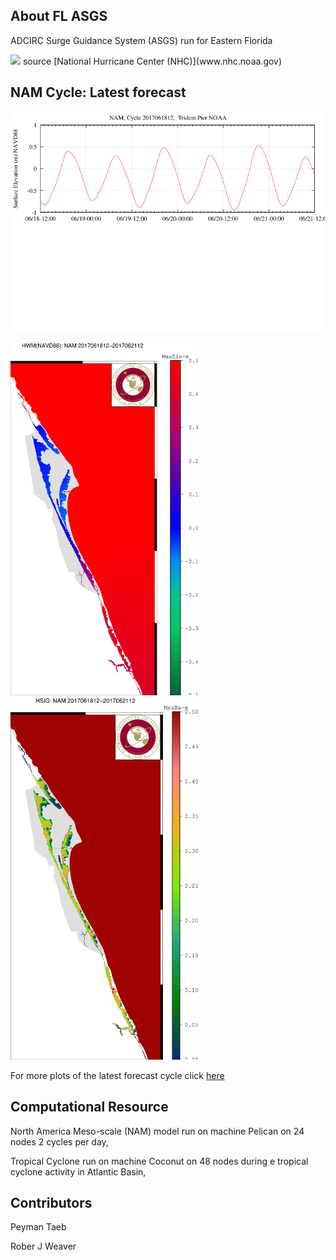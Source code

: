 ## About FL ASGS

ADCIRC Surge Guidance System (ASGS) run for Eastern Florida

<img src="http://www.nhc.noaa.gov/xgtwo/two_atl_2d0.png">
source [National Hurricane Center (NHC)](www.nhc.noaa.gov)

## NAM Cycle: Latest forecast

<p align="center">
  <img src="/EW_Trident_Pier.png" width="600">
</p>

<img align="topleft" src="/plot20001.jpg" width="300">
<img align="topright" src="/plot30001.jpg" width="300" >

For more plots of the latest forecast cycle click [here](/latest/latest_cycle.md)

## Computational Resource

North America Meso-scale (NAM) model run on machine Pelican on 24 nodes 2 cycles per day, 

Tropical Cyclone run on machine Coconut on 48 nodes during e tropical cyclone activity in Atlantic Basin,

## Contributors

Peyman Taeb 

Rober J Weaver
